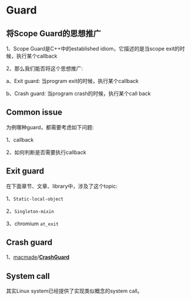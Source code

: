 # Guard



## 将Scope Guard的思想推广

1、Scope Guard是C++中的established idiom，它描述的是当scope exit的时候，执行某个callback

2、那么我们能否将这个思想推广:

a、Exit guard: 当program exit的时候，执行某个callback

b、Crash guard: 当program crash的时候，执行某个call back

## Common issue

为例哪种guard，都需要考虑如下问题:

1、callback

2、如何判断是否需要执行callback



## Exit guard

在下面章节、文章、library中，涉及了这个topic:

1、`Static-local-object`

2、`Singleton-mixin`

3、chromium `at_exit`

## Crash guard

1、[macmade](https://github.com/macmade)/**[CrashGuard](https://github.com/macmade/CrashGuard)**



## System call

其实Linux system已经提供了实现类似概念的system call。